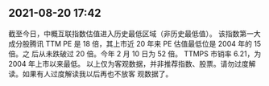 ## 2021-08-20 17:42

截至今日，中概互联指数估值进入历史最低区域（非历史最低值）。
该指数第一大成分股腾讯 TTM PE 是 18 倍，其上市近 20 年来 PE 估值最低位是 2004 年的 15 倍。之
后从未跌破过 20 倍。今年 2 月 10 日为 52 倍。
TTMPS 市销率 6.21，为 2004 年上市以来最低。
以上仅为客观数据，并非推荐指数、股票。请勿过度解读。如果有人过度解读我以后再也不放客
观数据了。
